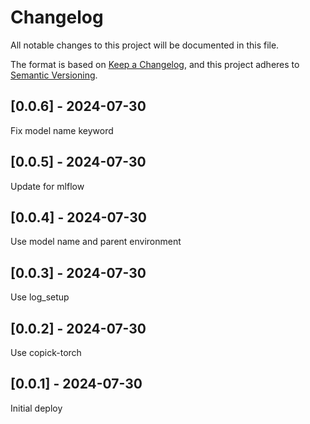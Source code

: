 # Changelog
All notable changes to this project will be documented in this file.

The format is based on [Keep a Changelog](https://keepachangelog.com/en/1.0.0/),
and this project adheres to [Semantic Versioning](https://semver.org/spec/v2.0.0.html).

## [0.0.6] - 2024-07-30
Fix model name keyword

## [0.0.5] - 2024-07-30
Update for mlflow

## [0.0.4] - 2024-07-30
Use model name and parent environment

## [0.0.3] - 2024-07-30
Use log_setup

## [0.0.2] - 2024-07-30
Use copick-torch

## [0.0.1] - 2024-07-30
Initial deploy
